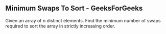 ## Minimum Swaps To Sort - GeeksForGeeks

Given an array of n distinct elements. Find the minimum number of swaps required to sort the array in strictly increasing order.